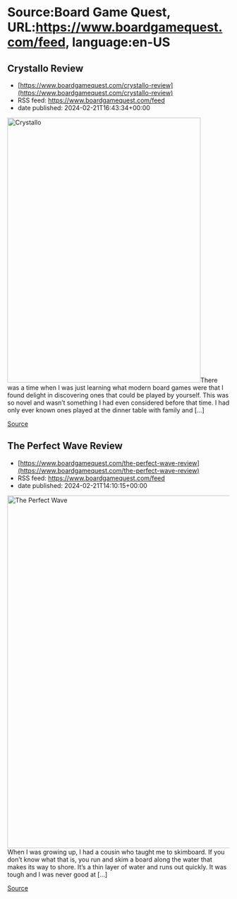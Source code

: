 # Source:Board Game Quest, URL:https://www.boardgamequest.com/feed, language:en-US

## Crystallo Review
 - [https://www.boardgamequest.com/crystallo-review](https://www.boardgamequest.com/crystallo-review)
 - RSS feed: https://www.boardgamequest.com/feed
 - date published: 2024-02-21T16:43:34+00:00

<img alt="Crystallo" class="webfeedsFeaturedVisual not-transparent wp-post-image" height="600" src="https://www.boardgamequest.com/wp-content/uploads/2023/12/Crystallo-jpg.webp" width="438" />There was a time when I was just learning what modern board games were that I found delight in discovering ones that could be played by yourself. This was so novel and wasn’t something I had even considered before that time. I had only ever known ones played at the dinner table with family and [&#8230;]
<p><a href="https://www.boardgamequest.com/crystallo-review/" rel="nofollow">Source</a></p>

## The Perfect Wave Review
 - [https://www.boardgamequest.com/the-perfect-wave-review](https://www.boardgamequest.com/the-perfect-wave-review)
 - RSS feed: https://www.boardgamequest.com/feed
 - date published: 2024-02-21T14:10:15+00:00

<img alt="The Perfect Wave" class="webfeedsFeaturedVisual not-transparent wp-post-image" height="799" src="https://www.boardgamequest.com/wp-content/uploads/2024/02/The-Perfect-Wave-jpg.webp" width="640" />When I was growing up, I had a cousin who taught me to skimboard. If you don’t know what that is, you run and skim a board along the water that makes its way to shore. It’s a thin layer of water and runs out quickly. It was tough and I was never good at [&#8230;]
<p><a href="https://www.boardgamequest.com/the-perfect-wave-review/" rel="nofollow">Source</a></p>

